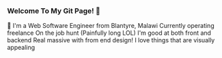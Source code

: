 ### Welcome To My Git Page! 👋

:large_blue_circle: I'm a Web Software Engineer from Blantyre, Malawi
Currently operating freelance
On the job hunt (Painfully long LOL)
I'm good at both front and backend
Real massive with from end design! I love things that
are visually appealing
